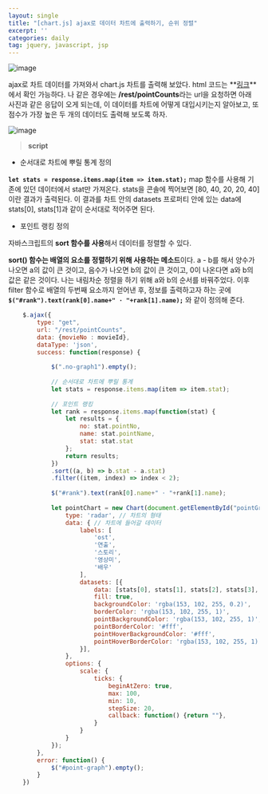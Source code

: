 ```yaml
---
layout: single
title: "[chart.js] ajax로 데이터 차트에 출력하기, 순위 정렬"
excerpt: ''
categories: daily
tag: jquery, javascript, jsp
---
```


![image](https://user-images.githubusercontent.com/87356533/151955507-ed051da5-2d77-4f90-8d14-d91fa6a8fa1d.png)

ajax로 차트 데이터를 가져와서 chart.js 차트를 출력해 보았다. html 코드는 **[링크](https://subtitle1.github.io/daily/fn4/)**에서 확인 가능하다. 나 같은 경우에는 **/rest/pointCounts**라는 url을 요청하면 아래 사진과 같은 응답이 오게 되는데, 이 데이터를 차트에 어떻게 대입시키는지 알아보고, 또 점수가 가장 높은 두 개의 데이터도 출력해 보도록 하자.

![image](https://user-images.githubusercontent.com/87356533/151956201-af7b0b42-8f5a-4d38-90c9-645170bcfcb3.png)

> **script**

- 순서대로 차트에 뿌릴 통계 정의

**```let stats = response.items.map(item => item.stat);```**
map 함수를 사용해 기존에 있던 데이터에서 stat만 가져온다. stats을 콘솔에 찍어보면 [80, 40, 20, 20, 40]이란 결과가 출력된다. 이 결과를 차트 안의 datasets 프로퍼티 안에 있는 data에 stats[0], stats[1]과 같이 순서대로 적어주면 된다.

- 포인트 랭킹 정의

자바스크립트의 **sort 함수를 사용**해서 데이터를 정렬할 수 있다. 


**sort() 함수는 배열의 요소를 정렬하기 위해 사용하는 메소드**이다. 
a - b를 해서 양수가 나오면 a의 값이 큰 것이고, 음수가 나오면 b의 값이 큰 것이고, 0이 나온다면 a와 b의 값은 같은 것이다. 나는 내림차순 정렬을 하기 위해 a와 b의 순서를 바꿔주었다. 이후 filter 함수로 배열의 두번째 요소까지 얻어낸 후, 정보를 출력하고자 하는 곳에 **```$("#rank").text(rank[0].name+" · "+rank[1].name);```** 와 같이 정의해 준다.


```javascript
    $.ajax({
        type: "get",
        url: "/rest/pointCounts",
        data: {movieNo : movieId},
        dataType: 'json',
        success: function(response) {
            
            $(".no-graph1").empty();
            
            // 순서대로 차트에 뿌릴 통계
            let stats = response.items.map(item => item.stat);
            
            // 포인트 랭킹
            let rank = response.items.map(function(stat) {
                let results = {
                    no: stat.pointNo,
                    name: stat.pointName,
                    stat: stat.stat
                };
                return results;
            })
            .sort((a, b) => b.stat - a.stat)
            .filter((item, index) => index < 2);
            
            $("#rank").text(rank[0].name+" · "+rank[1].name);
            
            let pointChart = new Chart(document.getElementById("pointGraph"), {
                type: 'radar', // 차트의 형태
                data: { // 차트에 들어갈 데이터
                    labels: [
                        'ost',
                        '연출',
                        '스토리',
                        '영상미',
                        '배우'
                    ],
                    datasets: [{
                        data: [stats[0], stats[1], stats[2], stats[3], stats[4]],
                        fill: true,
                        backgroundColor: 'rgba(153, 102, 255, 0.2)',
                        borderColor: 'rgba(153, 102, 255, 1)',
                        pointBackgroundColor: 'rgba(153, 102, 255, 1)',
                        pointBorderColor: '#fff',
                        pointHoverBackgroundColor: '#fff',
                        pointHoverBorderColor: 'rgba(153, 102, 255, 1)'
                    }],
                },
                options: {
                    scale: {
                        ticks: {
                            beginAtZero: true,
                            max: 100,
                            min: 10,
                            stepSize: 20,
                            callback: function() {return ""},
                        }
                    }
                }
            });
        },
        error: function() {
            $("#point-graph").empty();
        }
    })
```